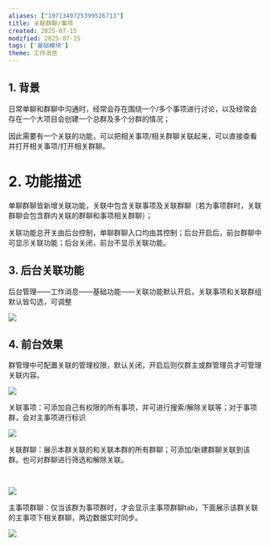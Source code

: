 ```yaml
---
aliases: ["1971349725399526713"]
title: 关联群聊/事项
created: 2025-07-15
modified: 2025-07-15
tags: ['基础模块']
theme: 工作消息
---
```


## 1. **背景**

日常单聊和群聊中沟通时，经常会存在围绕一个/多个事项进行讨论，以及经常会存在一个大项目会创建一个总群及多个分群的情况；

因此需要有一个关联的功能，可以把相关事项/相关群聊关联起来，可以直接查看并打开相关事项/打开相关群聊。

# 2. **功能描述**

单聊群聊皆新增关联功能，关联中包含关联事项及关联群聊（若为事项群时，关联群聊会包含群内关联的群聊和事项相关群聊）；

关联功能总开关由后台控制，单聊群聊入口均由其控制；后台开启后，前台群聊中可显示关联功能；后台关闭，前台不显示关联功能。

## 3. 后台关联功能

后台管理——工作消息——基础功能——关联功能默认开启，关联事项和关联群组默认皆勾选，可调整

![](5573fd98474376ac27ef7cbedc8bbf79.jpg)

## 4. 前台效果

群管理中可配置关联的管理权限，默认关闭，开启后则仅群主或群管理员才可管理关联内容。

![](c4a28eca5aaa8e9e8ca29093ef3dcb0e.jpg)

关联事项：可添加自己有权限的所有事项，并可进行搜索/解除关联等；对于事项群，会对主事项进行标识

**![](eaf2011a8388ad08c5350f1aff5cd042.jpg)**

关联群聊：展示本群关联的和关联本群的所有群聊；可添加/新建群聊关联到该群。也可对群聊进行筛选和解除关联。

‍

![](dcc393fd2d7a245828b854aef6eb1e41.jpg)

主事项群聊：仅当该群为事项群时，才会显示主事项群聊tab，下面展示该群关联的主事项下相关群聊，两边数据实时同步。

![](60da2eb8aa9786eb1e9b436b5662a333.jpg)